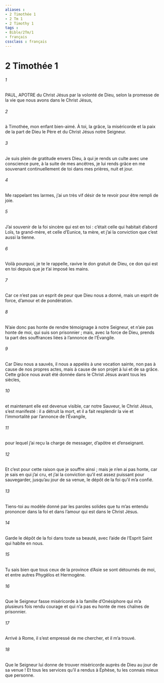```yaml
---
aliases : 
- 2 Timothée 1
- 2 Tm 1
- 2 Timothy 1
tags : 
- Bible/2Tm/1
- français
cssclass : français
---
```


# 2 Timothée 1

###### 1
PAUL, APOTRE du Christ Jésus
par la volonté de Dieu,
selon la promesse de la vie
que nous avons dans le Christ Jésus,
###### 2
à Timothée,
mon enfant bien-aimé.
À toi, la grâce, la miséricorde et la paix
de la part de Dieu le Père
et du Christ Jésus notre Seigneur.
###### 3
Je suis plein de gratitude envers Dieu, à qui je rends un culte avec une conscience pure, à la suite de mes ancêtres, je lui rends grâce en me souvenant continuellement de toi dans mes prières, nuit et jour.
###### 4
Me rappelant tes larmes, j’ai un très vif désir de te revoir pour être rempli de joie.
###### 5
J’ai souvenir de la foi sincère qui est en toi : c’était celle qui habitait d’abord Loïs, ta grand-mère, et celle d’Eunice, ta mère, et j’ai la conviction que c’est aussi la tienne.
###### 6
Voilà pourquoi, je te le rappelle, ravive le don gratuit de Dieu, ce don qui est en toi depuis que je t’ai imposé les mains.
###### 7
Car ce n’est pas un esprit de peur que Dieu nous a donné, mais un esprit de force, d’amour et de pondération.
###### 8
N’aie donc pas honte de rendre témoignage à notre Seigneur, et n’aie pas honte de moi, qui suis son prisonnier ; mais, avec la force de Dieu, prends ta part des souffrances liées à l’annonce de l’Évangile.
###### 9
Car Dieu nous a sauvés, il nous a appelés à une vocation sainte, non pas à cause de nos propres actes, mais à cause de son projet à lui et de sa grâce. Cette grâce nous avait été donnée dans le Christ Jésus avant tous les siècles,
###### 10
et maintenant elle est devenue visible, car notre Sauveur, le Christ Jésus, s’est manifesté : il a détruit la mort, et il a fait resplendir la vie et l’immortalité par l’annonce de l’Évangile,
###### 11
pour lequel j’ai reçu la charge de messager, d’apôtre et d’enseignant.
###### 12
Et c’est pour cette raison que je souffre ainsi ; mais je n’en ai pas honte, car je sais en qui j’ai cru, et j’ai la conviction qu’il est assez puissant pour sauvegarder, jusqu’au jour de sa venue, le dépôt de la foi qu’il m’a confié.
###### 13
Tiens-toi au modèle donné par les paroles solides que tu m’as entendu prononcer dans la foi et dans l’amour qui est dans le Christ Jésus.
###### 14
Garde le dépôt de la foi dans toute sa beauté, avec l’aide de l’Esprit Saint qui habite en nous.
###### 15
Tu sais bien que tous ceux de la province d’Asie se sont détournés de moi, et entre autres Phygèlos et Hermogène.
###### 16
Que le Seigneur fasse miséricorde à la famille d’Onésiphore qui m’a plusieurs fois rendu courage et qui n’a pas eu honte de mes chaînes de prisonnier.
###### 17
Arrivé à Rome, il s’est empressé de me chercher, et il m’a trouvé.
###### 18
Que le Seigneur lui donne de trouver miséricorde auprès de Dieu au jour de sa venue ! Et tous les services qu’il a rendus à Éphèse, tu les connais mieux que personne.
